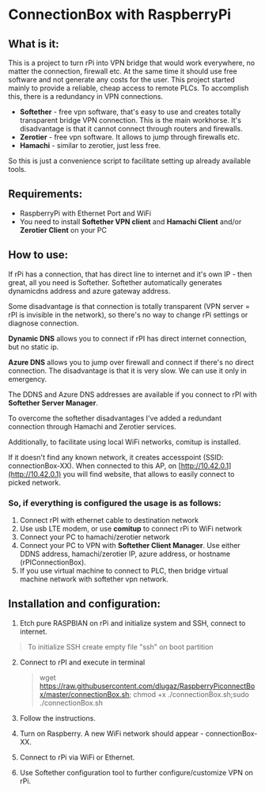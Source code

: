 # ConnectionBox with RaspberryPi

## What is it: 
This is a project to turn rPi into VPN bridge that would work everywhere, no matter the connection, firewall etc. At the same time it should use free software and not generate any costs for the user. This project started mainly to provide a reliable, cheap access to remote PLCs. To accomplish this, there is a redundancy in VPN connections.

-   **Softether** - free vpn software, that's easy to use and creates totally transparent bridge VPN connection. This is the main workhorse. It's disadvantage is that it cannot connect through routers and firewalls.
-   **Zerotier** - free vpn software. It allows to jump through firewalls etc.
-   **Hamachi** - similar to zerotier, just less free.

So this is just a convenience script to facilitate setting up already available tools. 
## Requirements:
- RaspberryPi with Ethernet Port and WiFi 
- You need to install **Softether VPN client** and **Hamachi Client** and/or **Zerotier Client** on your PC
## How to use: 
If rPi has a connection, that has direct line to internet and it's own IP - then great, all you need is Softether. 
Softether automatically generates dynamicdns address and azure gateway address. 

Some disadvantage is that connection is totally transparent (VPN server = rPI is invisible in the network), so there's no way to change rPi settings or diagnose connection. 

**Dynamic DNS** allows you to connect if rPI has direct internet connection, but no static ip. 

**Azure DNS** allows you to jump over firewall and connect if there's no direct connection. The disadvantage is that it is very slow. We can use it only in emergency. 

The DDNS and Azure DNS addresses are available if you connect to rPI with **Softether Server Manager**.

To overcome the softether disadvantages I've added a redundant connection through Hamachi and Zerotier services.

Additionally, to facilitate using local WiFi networks, comitup is installed. 

If it doesn't find any known network, it creates accesspoint (SSID: connectionBox-XX). When connected to this AP, on [http://10.42.0.1](http://10.42.0.1) you will find website, that allows to easily connect to picked network.

### So, if everything is configured the usage is as follows:

1.  Connect rPI with ethernet cable to destination network
2.  Use usb LTE modem, or use **comitup** to connect rPi to WiFi network
3.  Connect your PC to hamachi/zerotier network
4.  Connect your PC to VPN with **Softether Client Manager**. Use either DDNS address, hamachi/zerotier IP, azure address, or hostname (rPIConnectionBox).
5.  If you use virtual machine to connect to PLC, then bridge virtual machine network with softether vpn network.

## Installation and configuration: 

1.  Etch pure RASPBIAN on rPi and initialize system and SSH, connect to internet. 
> To initialize SSH create empty file "ssh" on boot partition
    
2.  Connect to rPI and execute in terminal
	>  wget https://raw.githubusercontent.com/dlugaz/RaspberryPiconnectBox/master/connectionBox.sh; chmod +x ./connectionBox.sh;sudo ./connectionBox.sh

3. Follow the instructions.
    
4.  Turn on Raspberry. A new WiFi network should appear - connectionBox-XX.
    
5.  Connect to rPi via WiFi or Ethernet.
    
6.  Use Softether configuration tool to further configure/customize VPN on rPi. 
    

